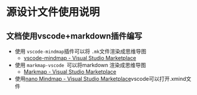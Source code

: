 # 源设计文件使用说明

## 文档使用vscode+markdown插件编写

- 使用 `vscode-mindmap`插件可以将 `.mk`文件渲染成思维导图
  - [vscode-mindmap - Visual Studio Marketplace](https://marketplace.visualstudio.com/items?itemName=Souche.vscode-mindmap)
- 使用 `markmap-vscode `可以将markdown 渲染成思维导图
  - [Markmap - Visual Studio Marketplace](https://marketplace.visualstudio.com/items?itemName=gera2ld.markmap-vscode)
- 使用[nano Mindmap - Visual Studio Marketplace](https://marketplace.visualstudio.com/items?itemName=season-studio.vsc-nano-mindmap)vscode可以打开.xmind文件
